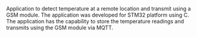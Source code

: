 Application to detect temperature at a remote location and transmit using a GSM module.
The application was developed for STM32 platform using C. The application has the capability to store
the temperature readings and transmits using the GSM module via MQTT. 
